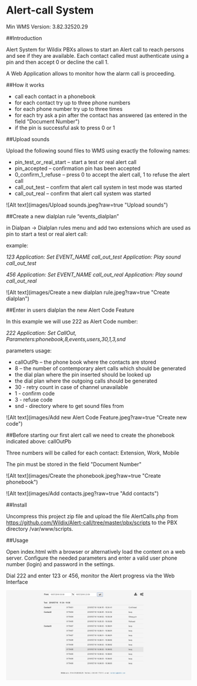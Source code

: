 # Alert-call System

Min WMS Version: 3.82.32520.29

##Introduction

Alert System for Wildix PBXs allows to start an Alert call to reach persons and see if they are available. Each contact called must authenticate using a pin and then accept 0 or decline the call 1.

A Web Application allows to monitor how the alarm call is proceeding.

##How it works

* call each contact in a phonebook
* for each contact try up to three phone numbers
* for each phone number try up to three times
* for each try ask a pin after the contact has answered (as entered in the field "Document Number")
* if the pin is successful ask to press 0 or 1

##Upload sounds

Upload the following sound files to WMS using exactly the following names:

* pin_test_or_real_start – start a test or real alert call
* pin_accepted – confirmation pin has been accepted
* 0_confirm_1_refuse – press 0 to accept the alert call, 1 to refuse the alert call
* call_out_test – confirm that alert call system in test mode was started
* call_out_real – confirm that alert call system was started

![Alt text](images/Upload sounds.jpeg?raw=true "Upload sounds")

##Create a new dialplan rule “events_dialplan”

in Dialpan -> Dialplan rules menu and add two extensions which are used as pin to start a test or real alert call:

example:

*123 Application: Set EVENT_NAME call_out_test*
    *Application: Play sound call_out_test*

*456 Application: Set EVENT_NAME call_out_real*
    *Application: Play sound call_out_real*

![Alt text](images/Create a new dialplan rule.jpeg?raw=true "Create dialplan")

##Enter in users dialplan the new Alert Code Feature

In this example we will use 222 as Alert Code number:

*222 Application: Set CallOut, Parameters:phonebook,8,events,users,30,1,3,snd*

parameters usage:

* callOutPb – the phone book where the contacts are stored
* 8 – the number of contemporary alert calls which should be generated
* the dial plan where the pin inserted should be looked up
* the dial plan where the outgoing calls should be generated
* 30 - retry count in case of channel unavailable
* 1 - confirm code
* 3 - refuse code
* snd - directory where to get sound files from

![Alt text](images/Add new Alert Code Feature.jpeg?raw=true "Create new code")

##Before starting our first alert call we need to create the phonebook indicated above: callOutPb

Three numbers  will be called for each contact: Extension, Work, Mobile

The pin must be stored in the field "Document Number"

![Alt text](images/Create the phonebook.jpeg?raw=true "Create phonebook")

![Alt text](images/Add contacts.jpeg?raw=true "Add contacts")

##Install

Uncompress this project zip file and upload the file AlertCalls.php from https://github.com/Wildix/Alert-call/tree/master/pbx/scripts to the PBX directory /var/www/scripts.


##Usage

Open index.html with a browser or alternatively load the content on a web server. Configure the needed parameters and enter a valid user phone number (login) and password in the settings.

Dial 222 and enter 123 or 456, monitor the Alert progress via the Web Interface

![Alt text](images/Report.jpeg?raw=true "Report")
